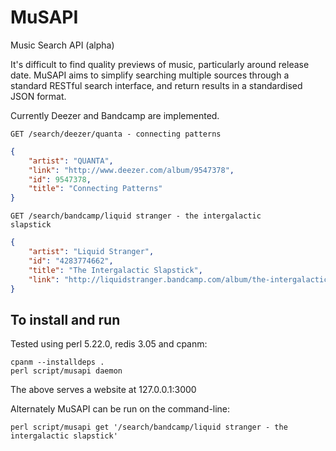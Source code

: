 # MuSAPI
Music Search API (alpha)

It's difficult to find quality previews of music, particularly around release date. MuSAPI aims to simplify searching multiple sources through a standard RESTful search interface, and return results in a standardised JSON format.

Currently Deezer and Bandcamp are implemented.

<code>GET /search/deezer/quanta - connecting patterns</code>

```json
{
    "artist": "QUANTA",
    "link": "http://www.deezer.com/album/9547378",
    "id": 9547378,
    "title": "Connecting Patterns"
}
```

<code>GET /search/bandcamp/liquid stranger - the intergalactic slapstick</code>

```json
{
    "artist": "Liquid Stranger",
    "id": "4283774662",
    "title": "The Intergalactic Slapstick",
    "link": "http://liquidstranger.bandcamp.com/album/the-intergalactic-slapstick"
}
```

## To install and run

Tested using perl 5.22.0, redis 3.05 and cpanm:

```
cpanm --installdeps .
perl script/musapi daemon
```

The above serves a website at 127.0.0.1:3000

Alternately MuSAPI can be run on the command-line:

```
perl script/musapi get '/search/bandcamp/liquid stranger - the intergalactic slapstick'
```

